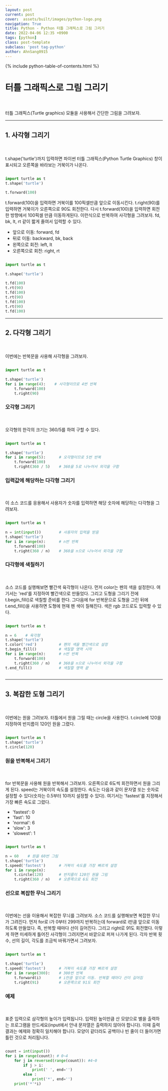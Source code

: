```yaml
---
layout: post
current: post
cover:  assets/built/images/python-logo.png
navigation: True
title: Python - Python 터틀 그래픽스로 그림 그리기
date: 2022-04-06 12:35 +0900
tags: [python]
class: post-template
subclass: 'post tag-python'
author: AhnSang0915
---
```


{% include python-table-of-contents.html %}

# 터틀 그래픽스로 그림 그리기
<br>
<br>
터틀 그래픽스(Turtle graphics) 모듈을 사용해서 간단한 그림을 그려보자.


---

## 1. 사각형 그리기
<br>
<br>
t.shape('turtle')까지 입력하면 파이썬 터틀 그래픽스(Python Turtle Graphics) 창이 표시되고 오른쪽을 바라보는 거북이가 나온다.

~~~python

import turtle as t
t.shape('turtle')

t.forward(100)

~~~

t.forward(100)을 입력하면 거북이를 100픽셀만큼 앞으로 이동시킨다. t.right(90)를 입력하면 거북이가 오른쪽으로 90도 회전한다. 다시 t.forward(100)을 입력하면 회전한 방향에서 100픽셀 만큼 이동하게된다. 이런식으로 반복하여 사각형을 그려보자.  fd, bk, lt, rt 같이 짧게 줄여서 입력할 수 있다.

- 앞으로 이동: forward, fd
- 뒤로 이동: backward, bk, back
- 왼쪽으로 회전: left, lt
- 오른쪽으로 회전: right, rt

~~~python

import turtle as t
 
t.shape('turtle')
 
t.fd(100)
t.rt(90)
t.fd(100)
t.rt(90)
t.fd(100)
t.rt(90)
t.fd(100)

~~~

---

## 2. 다각형 그리기
<br>
<br>
이번에는 반복문을 사용해 사각형을 그려보자.

~~~python

import turtle as t
 
t.shape('turtle')
for i in range(4):    # 사각형이므로 4번 반복
    t.forward(100)
    t.right(90)


~~~

### 오각형 그리기
<br>
<br>
오각형의 한각의 크기는 360/5를 하여 구할 수 있다.


~~~python

import turtle as t
 
t.shape('turtle')
for i in range(5):      # 오각형이므로 5번 반복
    t.forward(100)
    t.right(360 / 5)    # 360을 5로 나누어서 외각을 구함

~~~

### 입력값에 해당하는 다각형 그리기
<br>
<br>
이 소스 코드를 응용해서 사용자가 숫자를 입력하면 해당 숫자에 해당하는 다각형을 그려보자.


~~~python

import turtle as t
 
n = int(input())        # 사용자의 입력을 받음
t.shape('turtle')
for i in range(n):      # n번 반복
    t.forward(100)
    t.right(360 / n)    # 360을 n으로 나누어서 외각을 구함

~~~

### 다각형에 색칠하기
<br>
<br>
소스 코드를 실행해보면 빨간색 육각형이 나온다. 먼저 color는 펜의 색을 설정한다. 여기서는 'red'를 지정하여 빨간색으로 만들었다. 그리고 도형을 그리기 전에 t.begin_fill()로 색칠할 준비를 한다. 그다음에 for 반복문으로 도형을 그린 뒤에 t.end_fill()을 사용하면 도형에 현재 펜 색이 칠해진다. 색은 rgb 코드로도 입력할 수 있다.


~~~python

import turtle as t
 
n = 6    # 육각형
t.shape('turtle')
t.color('red')          # 펜의 색을 빨간색으로 설정
t.begin_fill()          # 색칠할 영역 시작
for i in range(n):      # n번 반복
    t.forward(100)
    t.right(360 / n)    # 360을 n으로 나누어서 외각을 구함
t.end_fill()            # 색칠할 영역 끝
    
~~~

---


## 3. 복잡한 도형 그리기
<br>
<br>
이번에는 원을 그려보자. 터틀에서 원을 그릴 때는 circle을 사용한다. t.circle에 120을 지정하여 반지름이 120인 원을 그렸다.

~~~python

import turtle as t
t.shape('turtle')
t.circle(120)

~~~

### 원을 반복해서 그리기
<br>
<br>
for 반복문을 사용해 원을 반복해서 그려보자. 오른쪽으로 6도씩 회전하면서 원을 그리게 된다. speed는 거북이의 속도를 설정한다. 속도는 다음과 같이 문자열 또는 숫자로 설정할 수 있다(숫자는 0.5부터 10까지 설정할 수 있다). 여기서는 'fastest'를 지정해서 가장 빠른 속도로 그렸다.

- 'fastest': 0
- 'fast': 10
- 'normal': 6
- 'slow': 3
- 'slowest': 1

~~~python

import turtle as t
 
n = 60    # 원을 60번 그림
t.shape('turtle')
t.speed('fastest')      # 거북이 속도를 가장 빠르게 설정
for i in range(n):
    t.circle(120)       # 반지름이 120인 원을 그림
    t.right(360 / n)    # 오른쪽으로 6도 회전

~~~


### 선으로 복잡한 무늬 그리기
<br>
<br>
이번에는 선을 이용해서 복잡한 무늬를 그려보자. 소스 코드를 실행해보면 복잡한 무늬가 그려진다. 먼저 for로 i가 0부터 299까지 반복하는데 forward로 i만큼 앞으로 이동하도록 만들었다. 즉, 반복할 때마다 선이 길어진다. 그리고 right로 91도 회전했다. 이렇게 하면 미세하게 틀어진 사각형이 그려지면서 바깥으로 퍼져 나가게 된다. 각자 반복 횟수, 선의 길이, 각도를 조금씩 바꿔가면서 그려보자.


~~~python

import turtle as t
 
t.shape('turtle')
t.speed('fastest')      # 거북이 속도를 가장 빠르게 설정
for i in range(300):    # 300번 반복
    t.forward(i)        # i만큼 앞으로 이동. 반복할 때마다 선이 길어짐
    t.right(91)         # 오른쪽으로 91도 회전

~~~

### 예제
<br>
<br>
표준 입력으로 삼각형의 높이가 입력됩니다. 입력된 높이만큼 산 모양으로 별을 출력하는 프로그램을 만드세요(input에서 안내 문자열은 출력하지 않아야 합니다). 이때 출력 결과는 예제와 정확히 일치해야 합니다. 모양이 같더라도 공백이나 빈 줄이 더 들어가면 틀린 것으로 처리됩니다.

~~~python

count = int(input())
for i in range(count): # 0~4
    for j in reversed(range(count)): #4~0
        if j > i:
            print(' ', end='')
        else :
            print('*', end='')
    print('*'*i)

~~~